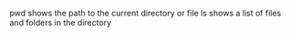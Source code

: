 pwd shows the path to the current directory or file
ls shows a list of files and folders in the directory
